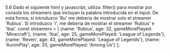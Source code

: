5.6 Dado el siguiente html y javascript, utiliza .filter() para mostrar por consola
los streamers que incluyan la palabra introducida en el input. De esta forma, si
introduzco 'Ru' me deberia de mostrar solo el streamer 'Rubius'. Si
introduzco 'i', me deberia de mostrar el streamer 'Rubius' e 'Ibai'.
const streamers = [
	{name: 'Rubius', age: 32, gameMorePlayed: 'Minecraft'},
	{name: 'Ibai', age: 25, gameMorePlayed: 'League of Legends'},
	{name: 'Reven', age: 43, gameMorePlayed: 'League of Legends'},
	{name: 'AuronPlay', age: 33, gameMorePlayed: 'Among Us'}
];

<!doctype html>
<html lang="en">
<head>
<meta charset="UTF-8">
             <meta name="viewport" content="width=device-width, user-scalable=no, initial-scale=1.0, maximum-scale=1.0, minimum-scale=1.0">
             <meta http-equiv="X-UA-Compatible" content="ie=edge">
             <title>Document</title>
</head>
<body>
  
</body>
</html>